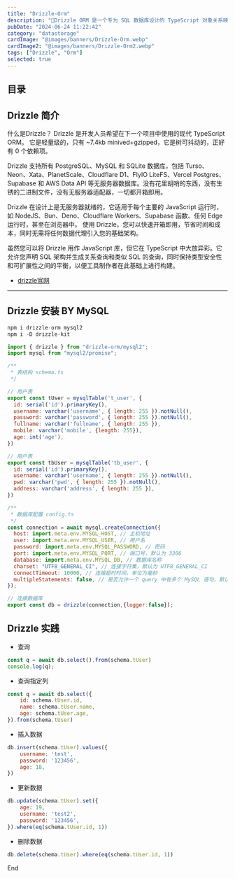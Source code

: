 ```yaml
---
title: "Drizzle-Orm"
description: "🐉Drizzle ORM 是一个专为 SQL 数据库设计的 TypeScript 对象关系映射（ORM）库。"
pubDate: "2024-06-24 11:22:42"
category: "datastorage"
cardImage: "@images/banners/Drizzle-Orm.webp"
cardImage2: "@images/banners/Drizzle-Orm2.webp"
tags: ["Drizzle", "Orm"]
selected: true
---
```


## 目录

## Drizzle 简介
什么是Drizzle？
Drizzle 是开发人员希望在下一个项目中使用的现代 TypeScript ORM。 它是轻量级的，只有 ~7.4kb minived+gzipped，它是树可抖动的，正好有 0 个依赖项。

Drizzle 支持所有 PostgreSQL、MySQL 和 SQLite 数据库，包括 Turso、Neon、Xata、PlanetScale、Cloudflare D1、FlyIO LiteFS、Vercel Postgres、Supabase 和 AWS Data API 等无服务器数据库。没有花里胡哨的东西，没有生锈的二进制文件，没有无服务器适配器，一切都开箱即用。

Drizzle 在设计上是无服务器就绪的，它适用于每个主要的 JavaScript 运行时，如 NodeJS、Bun、Deno、Cloudflare Workers、Supabase 函数、任何 Edge 运行时，甚至在浏览器中。
使用 Drizzle，您可以快速开箱即用，节省时间和成本，同时无需将任何数据代理引入您的基础架构。

虽然您可以将 Drizzle 用作 JavaScript 库，但它在 TypeScript 中大放异彩。它允许您声明 SQL 架构并生成关系查询和类似 SQL 的查询，同时保持类型安全性和可扩展性之间的平衡，以便工具制作者在此基础上进行构建。

- [drizzle官网](https://orm.drizzle.team/)

-- -
## Drizzle 安装 BY MySQL
```javascript
npm i drizzle-orm mysql2
npm i -D drizzle-kit

import { drizzle } from "drizzle-orm/mysql2";
import mysql from "mysql2/promise";

/**
 * 表结构 schema.ts
 */

// 用户表
export const tUser = mysqlTable('t_user', {
  id: serial('id').primaryKey(),
  username: varchar('username', { length: 255 }).notNull(),
  password: varchar('password', { length: 255 }).notNull(),
  fullname: varchar('fullname', { length: 255 }),
  mobile: varchar('mobile', {length: 255}),
  age: int('age'),
})

// 用户表
export const tbUser = mysqlTable('tb_user', {
  id: serial('id').primaryKey(),
  username: varchar('username', { length: 255 }).notNull(),
  pwd: varchar('pwd', { length: 255 }).notNull(),
  address: varchar('address', { length: 255 }),
})

/**
 * 数据库配置 config.ts
 */
const connection = await mysql.createConnection({
  host: import.meta.env.MYSQL_HOST, // 主机地址
  user: import.meta.env.MYSQL_USER, // 用户名
  password: import.meta.env.MYSQL_PASSWORD, // 密码
  port: import.meta.env.MYSQL_PORT, // 端口号，默认为 3306
  database: import.meta.env.MYSQL_DB, // 数据库名称
  charset: "UTF8_GENERAL_CI", // 连接字符集，默认为 UTF8_GENERAL_CI
  connectTimeout: 10000, // 连接超时时间，单位为毫秒
  multipleStatements: false, // 是否允许一个 query 中有多个 MySQL 语句，默认为 false
});

// 连接数据库
export const db = drizzle(connection,{logger:false});
```


## Drizzle 实践
- 查询
```javascript
const q = await db.select().from(schema.tUser)
console.log(q);
```
- 查询指定列

```javascript
const q = await db.select({
    id: schema.tUser.id,
    name: schema.tUser.name,
    age: schema.tUser.age,
}).from(schema.tUser)
```
- 插入数据

```javascript
db.insert(schema.tUser).values({
    username: 'test',
    password: '123456',
    age: 18,
})
```

- 更新数据
```javascript
db.update(schema.tUser).set({
    age: 19,
    username: 'test2',
    password: '123456',
}).where(eq(schema.tUser.id, 1))
```
- 删除数据
```javascript
db.delete(schema.tUser).where(eq(schema.tUser.id, 1))
```

End
